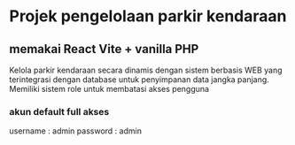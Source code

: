 # Projek pengelolaan parkir kendaraan
## memakai React Vite + vanilla PHP

Kelola parkir kendaraan secara dinamis dengan sistem berbasis WEB yang terintegrasi dengan database untuk penyimpanan data jangka panjang.
Memiliki sistem role untuk membatasi akses pengguna

### akun default full akses
username : admin
password : admin
